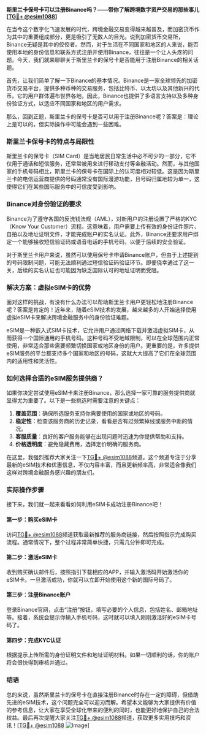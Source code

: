 **斯里兰卡保号卡可以注册Binance吗？——带你了解跨境数字资产交易的那些事儿[[TG💪+ @esim1088](https://t.me/s/esim1088)]**

在当今这个数字化飞速发展的时代，跨境金融交易变得越来越普及，而加密货币作为其中的重要组成部分，更是吸引了无数人的目光。说到加密货币交易所，Binance无疑是其中的佼佼者。然而，对于生活在不同国家和地区的人来说，能否使用本地的身份信息和联系方式注册并使用Binance，往往是一个让人头疼的问题。今天，我们就来聊聊关于斯里兰卡的保号卡是否能用于注册Binance的相关话题。

首先，让我们简单了解一下Binance的基本情况。Binance是一家全球领先的加密货币交易平台，提供多种币种的交易服务，包括比特币、以太坊以及其他新兴的代币。它的用户群体遍布世界各地，因此，Binance也提供了多语言支持以及多种身份验证方式，以适应不同国家和地区的用户需求。

那么，回到正题，斯里兰卡的保号卡是否可以用于注册Binance呢？答案是：理论上是可以的，但实际操作中可能会遇到一些困难。

### 斯里兰卡保号卡的特点与局限性

斯里兰卡的保号卡（SIM Card）是当地居民日常生活中必不可少的一部分，它不仅用于通话和短信服务，还常常被用来进行移动支付等金融活动。然而，与其他国家的手机号码相比，斯里兰卡的保号卡在国际上的认可度相对较低。这是因为斯里兰卡的电信运营商提供的号码通常没有国际漫游功能，且号码归属地较为单一，这使得它们在某些国际服务中的可信度受到影响。

### Binance对身份验证的要求

Binance为了遵守各国的反洗钱法规（AML），对新用户的注册设置了严格的KYC（Know Your Customer）流程。这意味着，用户需要上传有效的身份证件照片、自拍以及地址证明文件，才能完成账户的实名认证。此外，Binance还要求用户绑定一个能够接收短信验证码或语音电话的手机号码，以便于后续的安全验证。

对于斯里兰卡用户来说，虽然可以使用保号卡申请Binance账户，但由于上述提到的号码限制问题，可能无法顺利通过短信验证码验证环节。即便侥幸通过了这一关，后续的实名认证也可能因为缺乏国际认可的地址证明而受阻。

### 解决方案：虚拟eSIM卡的优势

面对这样的挑战，有没有什么办法可以帮助斯里兰卡用户更轻松地注册Binance呢？答案是肯定的！近年来，随着eSIM技术的发展，越来越多的人开始选择使用虚拟eSIM卡来解决跨境金融服务中的身份验证难题。

eSIM是一种嵌入式SIM卡技术，它允许用户通过网络下载并激活虚拟SIM卡，从而获得一个国际通用的手机号码。这种号码不受地域限制，可以在全球范围内正常使用，非常适合那些需要频繁切换国家或地区身份的用户。更重要的是，许多提供eSIM服务的平台都支持多个国家和地区的号码，这就大大提高了它们在全球范围内的适用性和灵活性。

### 如何选择合适的eSIM服务提供商？

如果你决定尝试使用eSIM卡来注册Binance，那么选择一家可靠的服务提供商就显得尤为重要了。以下是一些挑选时需要注意的关键点：

1. **覆盖范围**：确保所选服务支持你需要使用的国家或地区的号码。
2. **稳定性**：检查该服务商的历史记录，看看是否有过频繁掉线或服务中断的情况。
3. **客服质量**：良好的客户服务能够在出现问题时迅速为你提供帮助和支持。
4. **价格透明度**：避免隐藏费用，选择定价明确的服务商。

在这里，我强烈推荐大家关注一下[TG💪+ @esim1088](https://t.me/s/esim1088)频道。这个频道专注于分享最新的eSIM技术和优惠信息，不仅内容丰富，而且更新频率高，非常适合像我们这样对跨境金融服务感兴趣的朋友们。

### 实际操作步骤

接下来，我们就一起来看看如何利用eSIM卡成功注册Binance吧！

#### 第一步：购买eSIM卡
访问[TG💪+ @esim1088](https://t.me/s/esim1088)频道获取最新推荐的服务商链接，然后按照指示完成购买流程。通常情况下，整个过程非常简单快捷，只需几分钟即可完成。

#### 第二步：激活eSIM卡
收到购买确认邮件后，按照指引下载相应的APP，并输入激活码开始激活你的eSIM卡。一旦激活成功，你就可以立即开始使用这个新的国际号码了。

#### 第三步：注册Binance账户
登录Binance官网，点击“注册”按钮，填写必要的个人信息，包括姓名、邮箱地址等。接着，系统会提示你输入手机号码，这时就可以填入刚刚激活好的eSIM卡号码了。

#### 第四步：完成KYC认证
根据提示上传所需的身份证明文件和地址证明材料。如果一切顺利的话，你的账户将会很快得到审核并通过。

### 结语

总的来说，虽然斯里兰卡的保号卡在直接注册Binance时存在一定的障碍，但借助先进的eSIM技术，这个问题完全可以迎刃而解。希望本文能够为大家提供有价值的参考信息，让大家在享受全球化带来的便利的同时，也能更好地保护自己的合法权益。最后再次提醒大家关注[TG💪+ @esim1088](https://t.me/s/esim1088)频道，获取更多实用技巧和资讯！[[TG💪+ @esim1088](https://t.me/s/esim1088) ![Image](https://i.postimg.cc/4NQfJmqS/Snipaste-2025-05-13-00-14-12.png)]